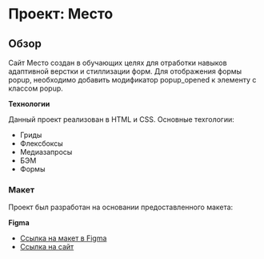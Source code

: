# Проект: Место

## Обзор

Сайт Место создан в обучающих целях для отработки навыков адаптивной верстки и стиллизации форм.
Для отображения формы popup, необходимо добавить модификатор popup_opened к элементу с классом popup.

**Технологии**

Данный проект реализован в HTML и CSS. Основные техгологии:

* Гриды
* Флексбоксы
* Медиазапросы
* БЭМ
* Формы

### Макет

Проект был разработан на основании предоставленного макета:

**Figma**

* [Ссылка на макет в Figma](https://www.figma.com/file/2cn9N9jSkmxD84oJik7xL7/JavaScript.-Sprint-4?node-id=0%3A1)
* [Ссылка на сайт](https://vladimirgareev.github.io/mesto-project/index.html)
